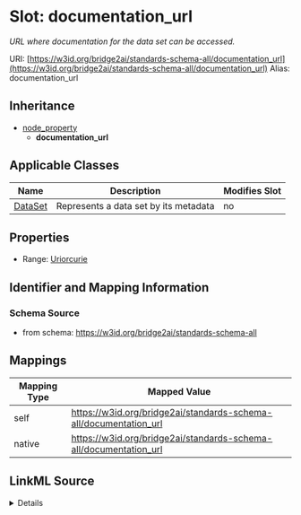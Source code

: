 

# Slot: documentation_url 


_URL where documentation for the data set can be accessed._





URI: [https://w3id.org/bridge2ai/standards-schema-all/documentation_url](https://w3id.org/bridge2ai/standards-schema-all/documentation_url)
Alias: documentation_url


## Inheritance

* [node_property](node_property.md)
    * **documentation_url**






## Applicable Classes

| Name | Description | Modifies Slot |
| --- | --- | --- |
| [DataSet](DataSet.md) | Represents a data set by its metadata |  no  |






## Properties

* Range: [Uriorcurie](Uriorcurie.md)




## Identifier and Mapping Information






### Schema Source


* from schema: https://w3id.org/bridge2ai/standards-schema-all




## Mappings

| Mapping Type | Mapped Value |
| ---  | ---  |
| self | https://w3id.org/bridge2ai/standards-schema-all/documentation_url |
| native | https://w3id.org/bridge2ai/standards-schema-all/documentation_url |




## LinkML Source

<details>
```yaml
name: documentation_url
description: URL where documentation for the data set can be accessed.
from_schema: https://w3id.org/bridge2ai/standards-schema-all
rank: 1000
is_a: node_property
domain: DataSet
alias: documentation_url
domain_of:
- DataSet
range: uriorcurie

```
</details>